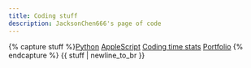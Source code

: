 ```yaml
---
title: Coding stuff
description: JacksonChen666's page of code
---
```

{% capture stuff %}[Python](https://github.com/JacksonChen666/Random-Python-Ideas-2)
[AppleScript](apple-script)
[Coding time stats](https://wakatime.com/@JacksonChen666)
[Portfolio](portfolio)
{% endcapture %}
{{ stuff | newline_to_br }}